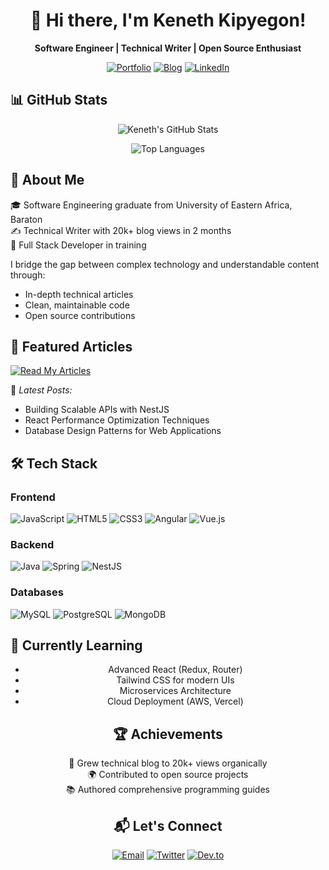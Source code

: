 <div align="center">

# 👋 Hi there, I'm Keneth Kipyegon!

**Software Engineer | Technical Writer | Open Source Enthusiast**

[![Portfolio](https://img.shields.io/badge/Portfolio-%23000000.svg?style=for-the-badge&logo=firefox&logoColor=#FF7139)](https://www.kipyegonkeneth.co.ke)
[![Blog](https://img.shields.io/badge/Blog-FF5722?style=for-the-badge&logo=blogger&logoColor=white)](https://kenwavesinnovations.vercel.app/blog)
[![LinkedIn](https://img.shields.io/badge/LinkedIn-0077B5?style=for-the-badge&logo=linkedin&logoColor=white)](https://www.linkedin.com/in/yourprofile)

</div>

## 📊 GitHub Stats
<div align="center">

![Keneth's GitHub Stats](https://github-readme-stats.vercel.app/api?username=keneth217&theme=vue-dark&show_icons=true&hide_border=true&count_private=true&include_all_commits=true)

![Top Languages](https://github-readme-stats.vercel.app/api/top-langs/?username=keneth217&layout=compact&theme=vue-dark)

</div>

## 🚀 About Me


🎓 Software Engineering graduate from University of Eastern Africa, Baraton  
✍️ Technical Writer with 20k+ blog views in 2 months  
🌱 Full Stack Developer in training  

I bridge the gap between complex technology and understandable content through:  
- In-depth technical articles  
- Clean, maintainable code  
- Open source contributions  



## 📝 Featured Articles


[![Read My Articles](https://img.shields.io/badge/Read_My_Articles-FF5722?style=for-the-badge&logo=medium&logoColor=white)](https://www.kipyegonkeneth.co.ke/blogs)

🔹 *Latest Posts:*  
- Building Scalable APIs with NestJS  
- React Performance Optimization Techniques  
- Database Design Patterns for Web Applications  



## 🛠️ Tech Stack


### Frontend
![JavaScript](https://img.shields.io/badge/JavaScript-F7DF1E?style=for-the-badge&logo=javascript&logoColor=black)
![HTML5](https://img.shields.io/badge/HTML5-E34F26?style=for-the-badge&logo=html5&logoColor=white)
![CSS3](https://img.shields.io/badge/CSS3-1572B6?style=for-the-badge&logo=css3&logoColor=white)
![Angular](https://img.shields.io/badge/Angular-DD0031?style=for-the-badge&logo=angular&logoColor=white)
![Vue.js](https://img.shields.io/badge/Vue.js-4FC08D?style=for-the-badge&logo=vuedotjs&logoColor=white)

### Backend
![Java](https://img.shields.io/badge/Java-007396?style=for-the-badge&logo=java&logoColor=white)
![Spring](https://img.shields.io/badge/Spring-6DB33F?style=for-the-badge&logo=spring&logoColor=white)
![NestJS](https://img.shields.io/badge/NestJS-E0234E?style=for-the-badge&logo=nestjs&logoColor=white)

### Databases
![MySQL](https://img.shields.io/badge/MySQL-4479A1?style=for-the-badge&logo=mysql&logoColor=white)
![PostgreSQL](https://img.shields.io/badge/PostgreSQL-4169E1?style=for-the-badge&logo=postgresql&logoColor=white)
![MongoDB](https://img.shields.io/badge/MongoDB-47A248?style=for-the-badge&logo=mongodb&logoColor=white)



## 🌱 Currently Learning
<div align="center">

- Advanced React (Redux, Router)  
- Tailwind CSS for modern UIs  
- Microservices Architecture  
- Cloud Deployment (AWS, Vercel)  



## 🏆 Achievements
<div align="center">

🚀 Grew technical blog to 20k+ views organically  
🌍 Contributed to open source projects  
📚 Authored comprehensive programming guides  



## 📬 Let's Connect


[![Email](https://img.shields.io/badge/Email-D14836?style=for-the-badge&logo=gmail&logoColor=white)](mailto:your@email.com)
[![Twitter](https://img.shields.io/badge/Twitter-1DA1F2?style=for-the-badge&logo=twitter&logoColor=white)](https://twitter.com/yourhandle)
[![Dev.to](https://img.shields.io/badge/dev.to-0A0A0A?style=for-the-badge&logo=dev.to&logoColor=white)](https://dev.to/yourprofile)


